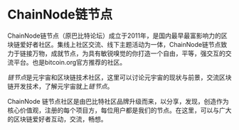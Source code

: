# ChainNode链节点

ChainNode链节点（原巴比特论坛）成立于2011年，是国内最早最富影响力的区块链爱好者社区。集线上社区交流、线下主题活动为一体，ChainNode链节点致力于链接万物，成就节点，为具有敏锐嗅觉的你打造一个自由，平等，强交互的交流平台。也是bitcoin.org官方推荐的社区。

*链节点*是元宇宙和区块链技术社区，这里可以讨论元宇宙的现状与前景，交流区块链开发技术，了解元宇宙就上*链节点*。

ChainNode 链节点社区是由巴比特社区品牌升级而来，以分享，发现，创造作为核心价值观，注册的每个项目方，每位用户都是我们的节点。在这里，可以与广大的区块链爱好者互动，交流，畅想。
